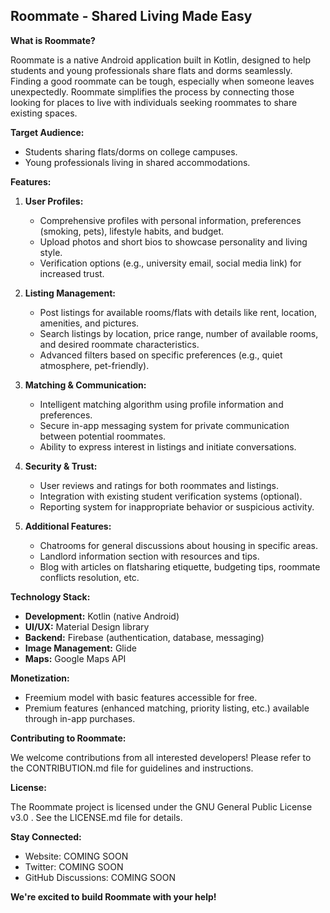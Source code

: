 ## Roommate -  Shared Living Made Easy

**What is Roommate?**

Roommate is a native Android application built in Kotlin, designed to help students and young professionals share flats and dorms seamlessly. Finding a good roommate can be tough, especially when someone leaves unexpectedly. Roommate simplifies the process by connecting those looking for places to live with individuals seeking roommates to share existing spaces.

**Target Audience:**

- Students sharing flats/dorms on college campuses.
- Young professionals living in shared accommodations.

**Features:**

1. **User Profiles:**
    - Comprehensive profiles with personal information, preferences (smoking, pets), lifestyle habits, and budget.
    - Upload photos and short bios to showcase personality and living style.
    - Verification options (e.g., university email, social media link) for increased trust.

2. **Listing Management:**
    - Post listings for available rooms/flats with details like rent, location, amenities, and pictures.
    - Search listings by location, price range, number of available rooms, and desired roommate characteristics.
    - Advanced filters based on specific preferences (e.g., quiet atmosphere, pet-friendly).

3. **Matching & Communication:**
    - Intelligent matching algorithm using profile information and preferences.
    - Secure in-app messaging system for private communication between potential roommates.
    - Ability to express interest in listings and initiate conversations.

4. **Security & Trust:**
    - User reviews and ratings for both roommates and listings.
    - Integration with existing student verification systems (optional).
    - Reporting system for inappropriate behavior or suspicious activity.

5. **Additional Features:**
    - Chatrooms for general discussions about housing in specific areas.
    - Landlord information section with resources and tips.
    - Blog with articles on flatsharing etiquette, budgeting tips, roommate conflicts resolution, etc.

**Technology Stack:**

- **Development:** Kotlin (native Android)
- **UI/UX:** Material Design library
- **Backend:** Firebase (authentication, database, messaging)
- **Image Management:** Glide
- **Maps:** Google Maps API

**Monetization:**

- Freemium model with basic features accessible for free.
- Premium features (enhanced matching, priority listing, etc.) available through in-app purchases.


**Contributing to Roommate:**

We welcome contributions from all interested developers! Please refer to the CONTRIBUTION.md file for guidelines and instructions.

**License:**

The Roommate project is licensed under the GNU General Public License v3.0 . See the LICENSE.md file for details.

**Stay Connected:**

- Website: COMING SOON
- Twitter: COMING SOON
- GitHub Discussions: COMING SOON
  
**We're excited to build Roommate with your help!**
